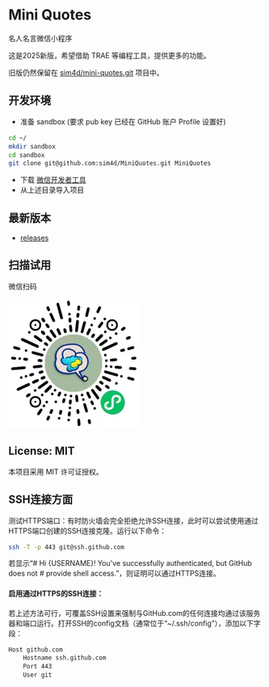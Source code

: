 # Mini Quotes
名人名言微信小程序

这是2025新版，希望借助 TRAE 等编程工具，提供更多的功能。

旧版仍然保留在 [sim4d/mini-quotes.git](../../../mini-quotes) 项目中。

## 开发环境
- 准备 sandbox (要求 pub key 已经在 GitHub 账户 Profile 设置好)

```bash
cd ~/
mkdir sandbox
cd sandbox
git clone git@github.com:sim4d/MiniQuotes.git MiniQuotes
```

- 下载 [微信开发者工具](https://developers.weixin.qq.com/miniprogram/dev/devtools/download.html)
- 从上述目录导入项目

## 最新版本
- [releases](../../releases) 

## 扫描试用
微信扫码

![Mini Quotes](./MiniQuotes.jpg)

## License: MIT
本项目采用 MIT 许可证授权。

## SSH连接方面
​​测试HTTPS端口​​：有时防火墙会完全拒绝允许SSH连接，此时可以尝试使用通过HTTPS端口创建的SSH连接克隆。运行以下命令：

```bash
ssh -T -p 443 git@ssh.github.com
```

若显示“# Hi {USERNAME}! You've successfully authenticated, but GitHub does not # provide shell access.”，则证明可以通过HTTPS连接。

#### ​​启用通过HTTPS的SSH连接​​：
若上述方法可行，可覆盖SSH设置来强制与GitHub.com的任何连接均通过该服务器和端口运行。打开SSH的config文档（通常位于“~/.ssh/config”），添加以下字段：

```bash
Host github.com
    Hostname ssh.github.com
    Port 443
    User git
```

